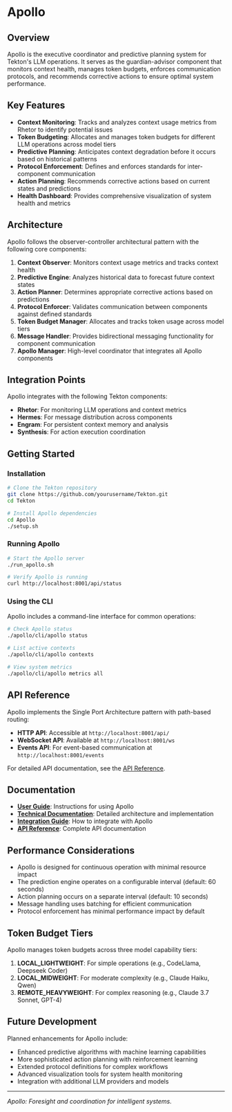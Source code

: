 # Apollo

## Overview

Apollo is the executive coordinator and predictive planning system for Tekton's LLM operations. It serves as the guardian-advisor component that monitors context health, manages token budgets, enforces communication protocols, and recommends corrective actions to ensure optimal system performance.

## Key Features

- **Context Monitoring**: Tracks and analyzes context usage metrics from Rhetor to identify potential issues
- **Token Budgeting**: Allocates and manages token budgets for different LLM operations across model tiers
- **Predictive Planning**: Anticipates context degradation before it occurs based on historical patterns
- **Protocol Enforcement**: Defines and enforces standards for inter-component communication
- **Action Planning**: Recommends corrective actions based on current states and predictions
- **Health Dashboard**: Provides comprehensive visualization of system health and metrics

## Architecture

Apollo follows the observer-controller architectural pattern with the following core components:

1. **Context Observer**: Monitors context usage metrics and tracks context health
2. **Predictive Engine**: Analyzes historical data to forecast future context states
3. **Action Planner**: Determines appropriate corrective actions based on predictions
4. **Protocol Enforcer**: Validates communication between components against defined standards
5. **Token Budget Manager**: Allocates and tracks token usage across model tiers
6. **Message Handler**: Provides bidirectional messaging functionality for component communication
7. **Apollo Manager**: High-level coordinator that integrates all Apollo components

## Integration Points

Apollo integrates with the following Tekton components:

- **Rhetor**: For monitoring LLM operations and context metrics
- **Hermes**: For message distribution across components
- **Engram**: For persistent context memory and analysis
- **Synthesis**: For action execution coordination

## Getting Started

### Installation

```bash
# Clone the Tekton repository
git clone https://github.com/yourusername/Tekton.git
cd Tekton

# Install Apollo dependencies
cd Apollo
./setup.sh
```

### Running Apollo

```bash
# Start the Apollo server
./run_apollo.sh

# Verify Apollo is running
curl http://localhost:8001/api/status
```

### Using the CLI

Apollo includes a command-line interface for common operations:

```bash
# Check Apollo status
./apollo/cli/apollo status

# List active contexts
./apollo/cli/apollo contexts

# View system metrics
./apollo/cli/apollo metrics all
```

## API Reference

Apollo implements the Single Port Architecture pattern with path-based routing:

- **HTTP API**: Accessible at `http://localhost:8001/api/`
- **WebSocket API**: Available at `http://localhost:8001/ws`
- **Events API**: For event-based communication at `http://localhost:8001/events`

For detailed API documentation, see the [API Reference](./API_REFERENCE.md).

## Documentation

- **[User Guide](./USER_GUIDE.md)**: Instructions for using Apollo
- **[Technical Documentation](./TECHNICAL_DOCUMENTATION.md)**: Detailed architecture and implementation
- **[Integration Guide](./INTEGRATION_GUIDE.md)**: How to integrate with Apollo
- **[API Reference](./API_REFERENCE.md)**: Complete API documentation

## Performance Considerations

- Apollo is designed for continuous operation with minimal resource impact
- The prediction engine operates on a configurable interval (default: 60 seconds)
- Action planning occurs on a separate interval (default: 10 seconds)
- Message handling uses batching for efficient communication
- Protocol enforcement has minimal performance impact by default

## Token Budget Tiers

Apollo manages token budgets across three model capability tiers:

1. **LOCAL_LIGHTWEIGHT**: For simple operations (e.g., CodeLlama, Deepseek Coder)
2. **LOCAL_MIDWEIGHT**: For moderate complexity (e.g., Claude Haiku, Qwen)
3. **REMOTE_HEAVYWEIGHT**: For complex reasoning (e.g., Claude 3.7 Sonnet, GPT-4)

## Future Development

Planned enhancements for Apollo include:

- Enhanced predictive algorithms with machine learning capabilities
- More sophisticated action planning with reinforcement learning
- Extended protocol definitions for complex workflows
- Advanced visualization tools for system health monitoring
- Integration with additional LLM providers and models

---

*Apollo: Foresight and coordination for intelligent systems.*